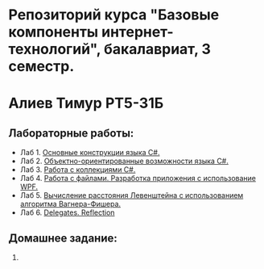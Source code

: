 # Репозиторий курса "Базовые компоненты интернет-технологий", бакалавриат, 3 семестр.

# Алиев Тимур РТ5-31Б

## Лабораторные работы:
- Лаб 1. [Основные конструкции языка C#.](https://github.com/Generat17/BCIT_BMSTU/tree/main/lab1)
- Лаб 2. [Объектно-ориентированные возможности языка C#.](https://github.com/Generat17/BCIT_BMSTU/tree/main/lab2)
- Лаб 3. [Работа с коллекциями C#.](https://github.com/Generat17/BCIT_BMSTU/tree/main/lab3)
- Лаб 4. [Работа с файлами. Разработка приложения с использование WPF.](https://github.com/Generat17/BCIT_BMSTU/tree/main/lab4)
- Лаб 5. [Вычисление расстояния Левенштейна с использованием алгоритма Вагнера-Фишера.](https://github.com/Generat17/BCIT_BMSTU/tree/main/lab5)
- Лаб 6. [Delegates. Reflection](https://github.com/Generat17/BCIT_BMSTU/tree/main/lab6)

## Домашнее задание:
1. []()
